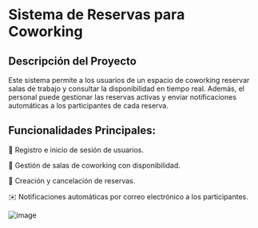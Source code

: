 # Sistema de Reservas para Coworking

## Descripción del Proyecto

Este sistema permite a los usuarios de un espacio de coworking reservar salas de trabajo y consultar la disponibilidad en tiempo real. Además, el personal puede gestionar las reservas activas y enviar notificaciones automáticas a los participantes de cada reserva.

## Funcionalidades Principales:

📌 Registro e inicio de sesión de usuarios.

🏢 Gestión de salas de coworking con disponibilidad.

📅 Creación y cancelación de reservas.

✉️ Notificaciones automáticas por correo electrónico a los participantes.

![image](https://github.com/user-attachments/assets/91fc7a46-1b55-4cbf-9f3b-ea795102af2d)
